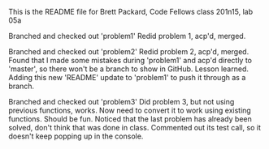 This is the README file for Brett Packard, Code Fellows class 201n15, lab 05a

Branched and checked out 'problem1'
Redid problem 1, acp'd, merged.

Branched and checked out 'problem2'
Redid problem 2, acp'd, merged.
Found that I made some mistakes during 'problem1' and acp'd directly to 'master', so there won't be a branch to show in GitHub. Lesson learned.
Adding this new 'README' update to 'problem1' to push it through as a branch.

Branched and checked out 'problem3'
Did problem 3, but not using previous functions, works. Now need to convert it to work using existing functions. Should be fun.
Noticed that the last problem has already been solved, don't think that was done in class. Commented out its test call, so it doesn't keep popping up in the console.
